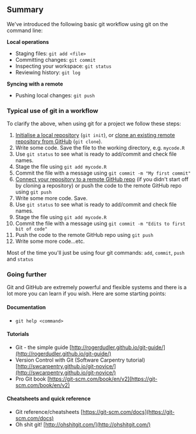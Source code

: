 ## Summary

We've introduced the following basic git workflow using git on the command line:

**Local operations**

- Staging files:    `git add <file>`
- Committing changes:    `git commit`
- Inspecting your workspace:    `git status`
- Reviewing history:    `git log`

**Syncing with a remote**

- Pushing local changes:   `git push`
<!-- - Merging remote changes `git pull` -->

### Typical use of git in a workflow

To clarify the above, when using git for a project we follow these steps:

1. [Initialise a local repository](./get_started.md#git-init) (`git init`), or
   [clone an existing remote repository from GitHub](./workflow.md#git-clone)
   (`git clone`).
2. Write some code. Save the file to the working directory, e.g. `mycode.R`
3. Use `git status` to see what is ready to add/commit and check file names.
4. Stage the file using `git add mycode.R`
5. Commit the file with a message using `git commit -m "My first commit"`
6. [Connect your repository to a remote GitHub repo](./remote.md) (if
   you didn't start off by cloning a repository) or push the code to
   the remote GitHub repo using `git push`
7. Write some more code. Save.
8. Use `git status` to see what is ready to add/commit and check file names.
9. Stage the file using `git add mycode.R`
10. Commit the file with a message using `git commit -m "Edits to first bit of code"`
11. Push the code to the remote GitHub repo using `git push`
12. Write some more code...etc.

Most of the time you'll just be using four git commands: `add`, `commit`, `push` and `status`

### Going further

Git and GitHub are extremely powerful and flexible systems and there
is a lot more you can learn if you wish. Here are some starting points:

#### Documentation
- `git help <command>`

#### Tutorials
- Git - the simple guide [http://rogerdudler.github.io/git-guide/](http://rogerdudler.github.io/git-guide/)
- Version Control with Git (Software Carpentry tutorial) [http://swcarpentry.github.io/git-novice/](http://swcarpentry.github.io/git-novice/)
- Pro Git book [https://git-scm.com/book/en/v2](https://git-scm.com/book/en/v2)

#### Cheatsheets and quick reference
- Git reference/cheatsheets [https://git-scm.com/docs](https://git-scm.com/docs)
- Oh shit git! [http://ohshitgit.com/](http://ohshitgit.com/)
